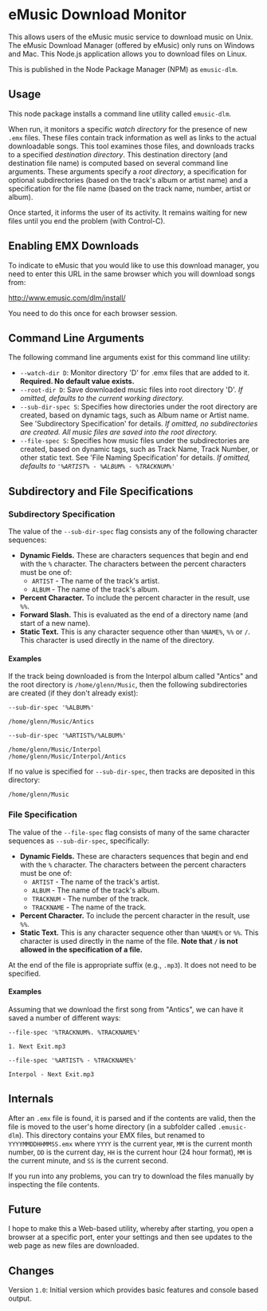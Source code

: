 # eMusic Download Monitor

This allows users of the eMusic music service to download music on Unix. The eMusic Download Manager (offered by eMusic) only runs on Windows and Mac. This Node.js application allows you to download files on Linux.

This is published in the Node Package Manager (NPM) as `emusic-dlm`.

## Usage

This node package installs a command line utility called `emusic-dlm`. 

When run, it monitors a specific _watch directory_ for the presence of new `.emx` files. These files contain track information as well as links to the actual downloadable songs. This tool examines those files, and downloads tracks to a specified _destination directory_. This destination directory (and destination file name) is computed based on several command line arguments. These arguments specify a _root directory_, a specification for optional subdirectories (based on the track's album or artist name) and a specification for the file name (based on the track name, number, artist or album).

Once started, it informs the user of its activity. It remains waiting for new files until you end the problem (with Control-C).

## Enabling EMX Downloads

To indicate to eMusic that you would like to use this download manager, you need to enter this URL in the same browser which you will download songs from:

http://www.emusic.com/dlm/install/

You need to do this once for each browser session.

## Command Line Arguments

The following command line arguments exist for this command line utility:

* `--watch-dir D`: Monitor directory 'D' for .emx files that are added to it. __Required. No default value exists.__ 
* `--root-dir D`: Save downloaded music files into root directory 'D'. _If omitted, defaults to the current working directory._
* `--sub-dir-spec S`: Specifies how directories under the root directory are created, based on dynamic tags, such as Album name or Artist name. See 'Subdirectory Specification' for details. _If omitted, no subdirectories are created. All music files are saved into the root directory._
* `--file-spec S`: Specifies how music files under the subdirectories are created, based on dynamic tags, such as Track Name, Track Number, or other static text. See 'File Naming Specification' for details. _If omitted, defaults to `'%ARTIST% - %ALBUM% - %TRACKNUM%'`_

## Subdirectory and File Specifications

### Subdirectory Specification

The value of the `--sub-dir-spec` flag consists any of the following character sequences:

* __Dynamic Fields.__ These are characters sequences that begin and end with the `%` character. The characters between the percent characters must be one of:
  * `ARTIST` - The name of the track's artist.
  * `ALBUM` - The name of the track's album.
* __Percent Character.__ To include the percent character in the result, use `%%`.
* __Forward Slash.__ This is evaluated as the end of a directory name (and start of a new name).
* __Static Text.__ This is any character sequence other than `%NAME%`, `%%` or `/`. This character is used directly in the name of the directory.

#### Examples

If the track being downloaded is from the Interpol album called "Antics" and the root directory is `/home/glenn/Music`, then the following subdirectories are created (if they don't already exist):

`--sub-dir-spec '%ALBUM%'`

```
/home/glenn/Music/Antics
```

`--sub-dir-spec '%ARTIST%/%ALBUM%'`

```
/home/glenn/Music/Interpol
/home/glenn/Music/Interpol/Antics
```

If no value is specified for `--sub-dir-spec`, then tracks are deposited in this directory:

```
/home/glenn/Music
```

### File Specification

The value of the `--file-spec` flag consists of many of the same character sequences as `--sub-dir-spec`, specifically:

* __Dynamic Fields.__ These are characters sequences that begin and end with the `%` character. The characters between the percent characters must be one of:
  * `ARTIST` - The name of the track's artist.
  * `ALBUM` - The name of the track's album.
  * `TRACKNUM` - The number of the track.
  * `TRACKNAME` - The name of the track.
* __Percent Character.__ To include the percent character in the result, use `%%`.
* __Static Text.__ This is any character sequence other than `%NAME%` or `%%`. This character is used directly in the name of the file. __Note that `/` is not allowed in the specification of a file.__

At the end of the file is appropriate suffix (e.g., `.mp3`). It does not need to be specified.

#### Examples

Assuming that we download the first song from "Antics", we can have it saved a number of different ways:

`--file-spec '%TRACKNUM%. %TRACKNAME%'`

```
1. Next Exit.mp3
```

`--file-spec '%ARTIST% - %TRACKNAME%'`

```
Interpol - Next Exit.mp3
```

## Internals 

After an `.emx` file is found, it is parsed and if the contents are valid, then the file is moved to the user's home directory (in a subfolder called `.emusic-dlm`). This directory contains your EMX files, but renamed to `YYYYMMDDHHMMSS.emx` where `YYYY` is the current year, `MM` is the current month number, `DD` is the current day, `HH` is the current hour (24 hour format), `MM` is the current minute, and `SS` is the current second.

If you run into any problems, you can try to download the files manually by inspecting the file contents.

## Future

I hope to make this a Web-based utility, whereby after starting, you open a browser at a specific port, enter your settings and then see updates to the web page as new files are downloaded.

## Changes

Version `1.0`:  Initial version which provides basic features and console based output.
